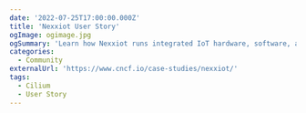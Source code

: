 ```yaml
---
date: '2022-07-25T17:00:00.000Z'
title: 'Nexxiot User Story'
ogImage: ogimage.jpg
ogSummary: 'Learn how Nexxiot runs integrated IoT hardware, software, and analytics with Cilium in regulated enviornments'
categories:
  - Community
externalUrl: 'https://www.cncf.io/case-studies/nexxiot/'
tags:
  - Cilium
  - User Story
---
```

